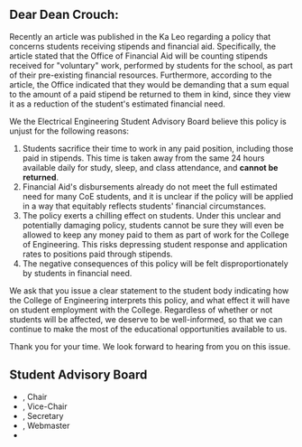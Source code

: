 ## Dear Dean Crouch:


Recently an article was published in the Ka Leo regarding a policy that concerns students receiving stipends and financial aid.
Specifically, the article stated that the Office of Financial Aid will be counting stipends received for "voluntary" work, performed by students for the school, as part of their pre-existing financial resources. Furthermore, according to the article, the Office indicated that they would be demanding that a sum equal to the amount of a paid stipend be returned to them in kind, since they view it as a reduction of the student's estimated financial need.

We the Electrical Engineering Student Advisory Board believe this policy is unjust for the following reasons:

1. Students sacrifice their time to work in any paid position, including those paid in stipends. This time is taken away from the same 24 hours available daily for study, sleep, and class attendance, and **cannot be returned**.
2. Financial Aid's disbursements already do not meet the full estimated need for many CoE students, and it is unclear if the policy will be applied in a way that equitably reflects students' financial circumstances.
3. The policy exerts a chilling effect on students. Under this unclear and potentially damaging policy, students cannot be sure they will even be allowed to keep any money paid to them as part of work for the College of Engineering. This risks depressing student response and application rates to positions paid through stipends. 
4. The negative consequences of this policy will be felt disproportionately by students in financial need.

We ask that you issue a clear statement to the student body indicating how the College of Engineering interprets this policy, and what effect it will have on student employment with the College. Regardless of whether or not students will be affected, we deserve to be well-informed, so that we can continue to make the most of the educational opportunities available to us.

Thank you for your time. We look forward to hearing from you on this issue.


## Student Advisory Board

- , Chair
- , Vice-Chair
- , Secretary
- , Webmaster
- 
